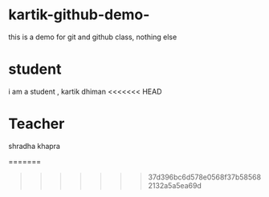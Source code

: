 # kartik-github-demo-
this is a demo for git and github  class, nothing else
# student 
i am a student , kartik dhiman 
<<<<<<< HEAD
# Teacher
shradha khapra
 
=======
>>>>>>> 37d396bc6d578e0568f37b585682132a5a5ea69d
